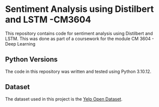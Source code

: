 # Sentiment Analysis using Distilbert and  LSTM -CM3604





This repository contains code for sentiment analysis using Distilbert and LSTM. This was done as part of a coursework for the module CM 3604 - Deep Learning


## Python Versions

The code in this repository was written and tested using Python 3.10.12. 


## Dataset

The dataset used in this project is the [Yelp Open Dataset](https://www.yelp.com/dataset).









